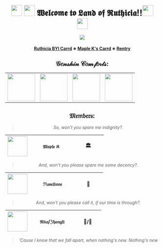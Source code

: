 <div align="center">
  
<h1><img src="https://media.giphy.com/media/v1.Y2lkPTc5MGI3NjExMnEzbnJzd2Nvd210bnI4eXU4YmY0ZmM0dTFvMDlrN3gyNXVnb2d1YSZlcD12MV9pbnRlcm5hbF9naWZfYnlfaWQmY3Q9cw/AlyTktm4S5XtX8N0KJ/source.gif" width="35"> <img src="https://media.giphy.com/media/v1.Y2lkPTc5MGI3NjExM2lwZGduY2lldWUyanhraTUxYjAxbHI1OHB4ZjVuM3dtNW9qZGZlYyZlcD12MV9pbnRlcm5hbF9naWZfYnlfaWQmY3Q9cw/WmwsywcnaPCwlHNfQe/source.gif" width="35"> 𝖂𝖊𝖑𝖈𝖔𝖒𝖊 𝖙𝖔 𝕷𝖆𝖓𝖉 𝖔𝖋 𝕽𝖚𝖙𝖍𝖎𝖈𝖎𝖆!!<img src="https://media.giphy.com/media/v1.Y2lkPTc5MGI3NjExM2lwZGduY2lldWUyanhraTUxYjAxbHI1OHB4ZjVuM3dtNW9qZGZlYyZlcD12MV9pbnRlcm5hbF9naWZfYnlfaWQmY3Q9cw/WmwsywcnaPCwlHNfQe/source.gif" width="35"> <img src="https://media.giphy.com/media/v1.Y2lkPTc5MGI3NjExMnEzbnJzd2Nvd210bnI4eXU4YmY0ZmM0dTFvMDlrN3gyNXVnb2d1YSZlcD12MV9pbnRlcm5hbF9naWZfYnlfaWQmY3Q9cw/AlyTktm4S5XtX8N0KJ/source.gif" width="35"></h1>
</div>


<div align="center">

  <a><img src="https://media.giphy.com/media/kSCJYUbR0NIoSwTCx6/giphy.gif"></a>

<h4>
  
<a href="https://ruthiciasys.carrd.co/">Ruthicia BYI Carrd</a>
※
<a href="https://maple-k.carrd.co/">Maple K's Carrd</a>
※
<a href="https://rentry.co/ruthicia">Rentry</a>

</h4>

 <h2> 𝒢𝑒𝓃𝓈𝒽𝒾𝓃 𝒞𝑜𝓂𝒻𝑜𝓇𝓉𝓈: </h2>

<table border="0" cellpadding="10" cellspacing="5" width="100"><tr>
<td><a href="https://www.deviantart.com/doosio"><img src="https://media.giphy.com/media/1IEDvLAcQZWXeA7XDy/giphy.gif" width="90"> </a></td>
<td><a href="https://www.deviantart.com/doosio"><img src="https://media.giphy.com/media/LBHRfcUKGB3nOJsmC7/giphy.gif" width="90"> </a></td>
<td><a href="https://www.deviantart.com/doosio"> <img src="https://media.giphy.com/media/K8ygXEZpfBWfpgRK5o/source.gif" width="90"> </a> </td>
<td><a href="https://www.deviantart.com/doosio"><img src="https://media.giphy.com/media/yMLGvrk1VV0ZKdtbg9/source.gif" width="90"> </a></td>
</tr></table>
  
 
  
 <h2> 𝔐𝔢𝔪𝔟𝔢𝔯𝔰: </h2>
  
  <blockquote><i>So, won't you spare me indignity?.</i></blockquote>


|<a href="https://www.deviantart.com/doosio"><img src="https://media.giphy.com/media/xKGR1Z4odA5Cm1ZEOh/source.gif" width="65"></a>|               𝔐𝔞𝔭𝔩𝔢 𝔎                |               🏛                |
| :-------------: | :-------------: | :-------------: |

<blockquote><i>And, won't you please spare me some decency?.</i></blockquote>

|<a href="https://www.deviantart.com/doosio"><img src="https://media.giphy.com/media/rt57n2FOfNSpFNVOu1/source.gif" width="65"></a>|              ℜ𝔬𝔰𝔢𝔩𝔦𝔫𝔫𝔢              |               🌙                |
| :-------------: | :-------------: | :-------------: |

<blockquote><i>And, won't you please call it, if our time is through?.</i></blockquote>

|<a href="https://www.deviantart.com/doosio"><img src="https://media.giphy.com/media/4GIg6l0sq8ezKSfMes/giphy.gif" width="65"></a>|            𝔑𝔦𝔠𝔬/ℨ𝔥𝔬𝔫𝔤𝔩𝔦            |            🍵/🔶             |
| :-------------: | :-------------: | :-------------: |

<blockquote><i>'Cause I know that we fall apart, when nothing's new. Nothing's new</i></blockquote>
<!---
Ruthiciasys/Ruthiciasys is a ✨ special ✨ repository because its `README.md` (this file) appears on your GitHub profile.
You can click the Preview link to take a look at your changes.
--->
